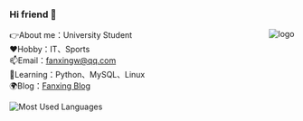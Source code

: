 ### Hi friend 👋
<p>
<img src="https://github-readme-stats.vercel.app/api?username=fanxing9420&show_icons=true&theme=dark&count_private=true" alt="logo" align="right" style="margin-bottom: 20px;" />  
</p>

<!--
**fanxing9420/fanxing9420** is a ✨ _special_ ✨ repository because its `README.md` (this file) appears on your GitHub profile.

Here are some ideas to get you started:

- 🔭 I’m currently working on ...
- 🌱 I’m currently learning ...
- 👯 I’m looking to collaborate on ...
- 🤔 I’m looking for help with 111
- 💬 Ask me about ...
- 📫 How to reach me: ...
- 😄 Pronouns: ...
- ⚡ Fun fact: ...
-->
👉About me：University Student <br>
❤️Hobby：IT、Sports <br>
📫Email：fanxingw@qq.com <br>
🌱Learning：Python、MySQL、Linux <br>
🌍Blog：[Fanxing Blog](https://www.fanxingw.cn) <br>
<!-- ![Github Stats](https://github-readme-stats.vercel.app/api?username=fanxing9420&show_icons=true&theme=dark&count_private=true)<br> -->
![Most Used Languages](https://github-readme-stats.vercel.app/api/top-langs/?username=fanxing9420&theme=dark&layout=compact)
